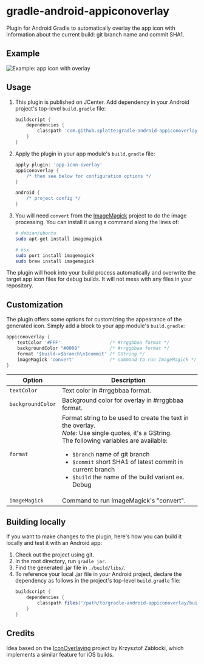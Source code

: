 gradle-android-appiconoverlay
=============================


Plugin for Android Gradle to automatically overlay the app icon with information about the current build: git branch name and commit SHA1.


## Example
![Example: app icon with overlay](https://github.com/splatte/gradle-android-appiconoverlay/raw/master/example.png "Example: app icon with overlay")


## Usage

1. This plugin is published on JCenter. Add dependency in your Android project's top-level `build.gradle` file:

    ```groovy
    buildscript {
        dependencies {
            classpath 'com.github.splatte:gradle-android-appiconoverlay:1.3'
        }
    }
    ```

2. Apply the plugin in your app module's ``build.gradle`` file:

    ```groovy
    apply plugin: 'app-icon-overlay'
    appiconoverlay {
        /* then see below for configuration options */
    }

    android {
        /* project config */
    }
    ```

3. You will need ``convert`` from the [ImageMagick](http://imagemagick.org/) project to do the image processing. You can install it using a command along the lines of:

    ```bash
    # debian/ubuntu
    sudo apt-get install imagemagick

    # osx
    sudo port install imagemagick
    sudo brew install imagemagick
    ```

The plugin will hook into your build process automatically and overwrite the target app icon files for debug builds. It will not mess with any files in your repository.


## Customization
The plugin offers some options for customizing the appearance of the generated icon. Simply add a block to your app module's ``build.gradle``:

```groovy
appiconoverlay {
    textColor '#FFF'                  /* #rrggbbaa format */
    backgroundColor "#0008"           /* #rrggbbaa format */
    format '$build->$branch\n$commit' /* GString */
    imageMagick 'convert'             /* command to run ImageMagick */
}
```

Option                 | Description
---------------------- | ------------------
`textColor`            | Text color in #rrggbbaa format.
`backgroundColor`      | Background color for overlay in #rrggbbaa format.
`format`               | Format string to be used to create the text in the overlay.<br />*Note*: Use single quotes, it's a GString.<br />The following variables are available: <ul><li>`$branch` name of git branch</li> <li>`$commit` short SHA1 of latest commit in current branch</li> <li>`$build` the name of the build variant ex. Debug</li></ul>
`imageMagick`          | Command to run ImageMagick's "convert".


## Building locally

If you want to make changes to the plugin, here's how you can build it locally and test it with an Android app:
1. Check out the project using git.
2. In the root directory, run ```gradle jar```.
3. Find the generated .jar file in ```./build/libs/```.
4. To reference your local .jar file in your Android project, declare the dependency as follows in the project's top-level `build.gradle` file:
   ```groovy
   buildscript {
       dependencies {
           classpath files('/path/to/gradle-android-appiconoverlay/build/libs/gradle-android-appiconoverlay-1.3.jar')
       }
   }
   ```


## Credits
Idea based on the [IconOverlaying](https://github.com/krzysztofzablocki/IconOverlaying) project by Krzysztof Zabłocki, which implements a similar feature for iOS builds.
